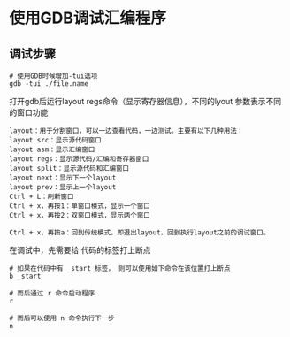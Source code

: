使用GDB调试汇编程序
==

## 调试步骤
```
# 使用GDB时候增加-tui选项
gdb -tui ./file.name
```


打开gdb后运行layout regs命令（显示寄存器信息），不同的lyout 参数表示不同的窗口功能
```
layout：用于分割窗口，可以一边查看代码，一边测试。主要有以下几种用法：
layout src：显示源代码窗口
layout asm：显示汇编窗口
layout regs：显示源代码/汇编和寄存器窗口
layout split：显示源代码和汇编窗口
layout next：显示下一个layout
layout prev：显示上一个layout
Ctrl + L：刷新窗口
Ctrl + x，再按1：单窗口模式，显示一个窗口
Ctrl + x，再按2：双窗口模式，显示两个窗口

Ctrl + x，再按a：回到传统模式，即退出layout，回到执行layout之前的调试窗口。
```

在调试中，先需要给 代码的标签打上断点
```
# 如果在代码中有 _start 标签， 则可以使用如下命令在该位置打上断点
b _start

# 而后通过 r 命令启动程序
r

# 而后可以使用 n 命令执行下一步
n
```



